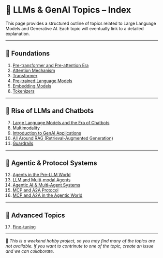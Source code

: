 # 📘 LLMs & GenAI Topics – Index

This page provides a structured outline of topics related to Large Language Models and Generative AI. Each topic will eventually link to a detailed explanation.

---

## 🧱 Foundations

1. [Pre-transformer and Pre-attention Era](./pre-transformer.md)
2. [Attention Mechanism](./attention-mechanism.md)
3. [Transformer](./transformer.md)
4. [Pre-trained Language Models](./pretrained-language-models.md)
5. [Embedding Models](./embedding-models.md)
6. [Tokenizers](./tokenizers.md)

---

## 🤖 Rise of LLMs and Chatbots

7. [Large Language Models and the Era of Chatbots](./llm-era.md)
8. [Multimodality](./multimodality.md)
9. [Introduction to GenAI Applications](./genai-applications.md)
10. [All Around RAG (Retrieval-Augmented Generation)](./rag.md)
11. [Guardrails](./guardrails.md)

---

## 🧠 Agentic & Protocol Systems

12. [Agents in the Pre-LLM World](./pre-llm-agents.md)
13. [LLM and Multi-modal Agents](./llm-multimodal-agents.md)
14. [Agentic AI & Multi-Agent Systems](./agentic-ai.md)
15. [MCP and A2A Protocol](./mcp-a2a.md)
16. [MCP and A2A in the Agentic World](./mcp-agentic.md)

---

## 🎯 Advanced Topics

17. [Fine-tuning](./fine-tuning.md)

---

📌 *This is a weekend hobby project, so you may find many of the topics are not available. If you want to contrinute to one of the topic, create an issue and we can collaborate.*

